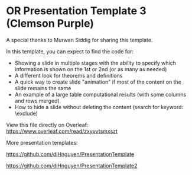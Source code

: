 # OR Presentation Template 3 (Clemson Purple)

A special thanks to Murwan Siddig for sharing this template.

In this template, you can expect to find the code for:
- Showing a slide in multiple stages with the ability to specify which information is shown on the 1st or 2nd (or as many as needed)
- A different look for theorems and definitions 
- A quick way to create slide "animation" if most of the content on the slide remains the same
- An example of a large table computational results (with some columns and rows merged)
- How to hide a slide without deleting the content (search for keyword: \exclude)

View this file directly on Overleaf: https://www.overleaf.com/read/zxyvvtsmxszt

More presentation templates: 

https://github.com/diHnguyen/PresentationTemplate

https://github.com/diHnguyen/PresentationTemplate2

